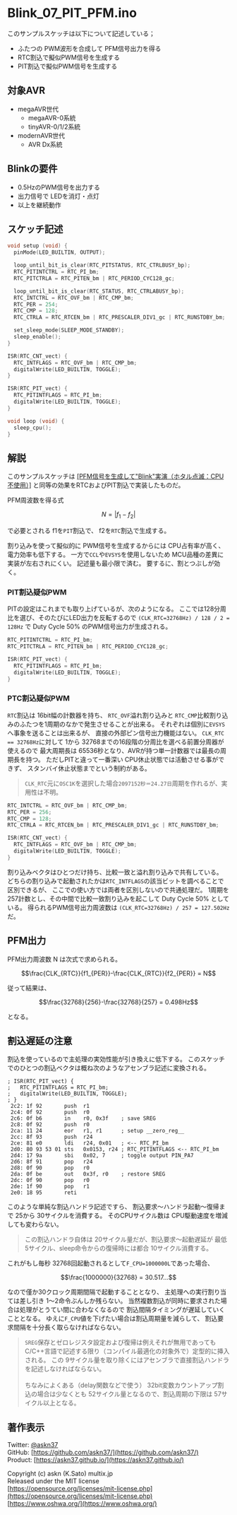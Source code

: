 # Blink_07_PIT_PFM.ino

このサンプルスケッチは以下について記述している；

- ふたつの PWM波形を合成して PFM信号出力を得る
- RTC割込で擬似PWM信号を生成する
- PIT割込で擬似PWM信号を生成する

## 対象AVR

- megaAVR世代
  - megaAVR-0系統
  - tinyAVR-0/1/2系統
- modernAVR世代
  - AVR Dx系統

## Blinkの要件

- 0.5HzのPWM信号を出力する
- 出力信号で LEDを消灯・点灯
- 以上を継続動作

## スケッチ記述

```c
void setup (void) {
  pinMode(LED_BUILTIN, OUTPUT);

  loop_until_bit_is_clear(RTC_PITSTATUS, RTC_CTRLBUSY_bp);
  RTC_PITINTCTRL = RTC_PI_bm;
  RTC_PITCTRLA = RTC_PITEN_bm | RTC_PERIOD_CYC128_gc;

  loop_until_bit_is_clear(RTC_STATUS, RTC_CTRLABUSY_bp);
  RTC_INTCTRL = RTC_OVF_bm | RTC_CMP_bm;
  RTC_PER = 254;
  RTC_CMP = 128;
  RTC_CTRLA = RTC_RTCEN_bm | RTC_PRESCALER_DIV1_gc | RTC_RUNSTDBY_bm;

  set_sleep_mode(SLEEP_MODE_STANDBY);
  sleep_enable();
}

ISR(RTC_CNT_vect) {
  RTC_INTFLAGS = RTC_OVF_bm | RTC_CMP_bm;
  digitalWrite(LED_BUILTIN, TOGGLE);
}

ISR(RTC_PIT_vect) {
  RTC_PITINTFLAGS = RTC_PI_bm;
  digitalWrite(LED_BUILTIN, TOGGLE);
}

void loop (void) {
  sleep_cpu();
}
```

## 解説

このサンプルスケッチは
[[PFM信号を生成して"Blink"実演（ホタル点滅：CPU不使用）]](https://github.com/askn37/MacroMicroAPI_lib/tree/main/examples/Blink%20variations/Blink_06_PFM)
と同等の効果をRTCおよびPIT割込で実装したものだ。

PFM周波数を得る式

$$ N = \lvert f_1 - f_2 \rvert $$

で必要とされる
f1を`PIT`割込で、
f2を`RTC`割込で生成する。

割り込みを使って擬似的に
PWM信号を生成するからには
CPU占有率が高く、電力効率も低下する。
一方で`CCL`や`EVSYS`を使用しないため
MCU品種の差異に実装が左右されにくい。
記述量も最小限で済む。
要するに、割とつぶしが効く。

### PIT割込疑似PWM

PITの設定はこれまでも取り上げているが、次のようになる。
ここでは128分周比を選び、そのたびにLED出力を反転するので
`(CLK_RTC=32768Hz) / 128 / 2 = 128Hz`
で Duty Cycle 50% のPWM信号出力が生成される。

```c
RTC_PITINTCTRL = RTC_PI_bm;
RTC_PITCTRLA = RTC_PITEN_bm | RTC_PERIOD_CYC128_gc;

ISR(RTC_PIT_vect) {
  RTC_PITINTFLAGS = RTC_PI_bm;
  digitalWrite(LED_BUILTIN, TOGGLE);
}
```

### PTC割込疑似PWM

`RTC`割込は 16bit幅の計数器を持ち、
`RTC_OVF`溢れ割り込みと
`RTC_CMP`比較割り込みのふたつを1周期のなかで発生させることが出来る。
それぞれは個別に`EVSYS`へ事象を送ることは出来るが、
直接の外部ピン信号出力機能はない。
`CLK_RTC == 32768Hz`に対して
1から 32768までの16段階の分周比を選べる前置分周器が使えるので
最大周期長は 65536秒となり、AVRが持つ単一計数器では最長の周期長を持つ。
ただしPITと違って一番深い CPU休止状態では活動させる事ができず、
スタンバイ休止状態までという制約がある。

> `CLK_RTC`元に`OSC1K`を選択した場合`2097152秒＝24.27日`周期を作れるが、実用性は不明。

```c
RTC_INTCTRL = RTC_OVF_bm | RTC_CMP_bm;
RTC_PER = 256;
RTC_CMP = 128;
RTC_CTRLA = RTC_RTCEN_bm | RTC_PRESCALER_DIV1_gc | RTC_RUNSTDBY_bm;

ISR(RTC_CNT_vect) {
  RTC_INTFLAGS = RTC_OVF_bm | RTC_CMP_bm;
  digitalWrite(LED_BUILTIN, TOGGLE);
}
```

割り込みベクタはひとつだけ持ち、比較一致と溢れ割り込みで共有している。
どちらの割り込みで起動されたかは`RTC_INTFLAGS`の該当ビットを調べることで区別できるが、
ここでの使い方では両者を区別しないので共通処理だ。
1周期を257計数とし、その中間で比較一致割り込みを起こして
Duty Cycle 50% としている。
得られるPWM信号出力周波数は
`(CLK_RTC=32768Hz) / 257 = 127.502Hz`
だ。

## PFM出力

PFM出力周波数 N は次式で求められる。

$$\frac{CLK_{RTC}}{f1_{PER}}-\frac{CLK_{RTC}}{f2_{PER}} = N$$

従って結果は、

$$\frac{32768}{256}-\frac{32768}{257} = 0.498Hz$$

となる。

## 割込遅延の注意

割込を使っているので主処理の実効性能が引き換えに低下する。
このスケッチでのひとつの割込ベクタは概ね次のようなアセンブラ記述に変換される。

```plain
; ISR(RTC_PIT_vect) {
;   RTC_PITINTFLAGS = RTC_PI_bm;
;   digitalWrite(LED_BUILTIN, TOGGLE);
; }
 2c2: 1f 92       push  r1
 2c4: 0f 92       push  r0
 2c6: 0f b6       in    r0, 0x3f    ; save SREG
 2c8: 0f 92       push  r0
 2ca: 11 24       eor   r1, r1      ; setup __zero_reg__
 2cc: 8f 93       push  r24
 2ce: 81 e0       ldi   r24, 0x01   ; <-- RTC_PI_bm
 2d0: 80 93 53 01 sts   0x0153, r24 ; RTC_PITINTFLAGS <-- RTC_PI_bm
 2d4: 17 9a       sbi   0x02, 7     ; toggle output PIN_PA7
 2d6: 8f 91       pop   r24
 2d8: 0f 90       pop   r0
 2da: 0f be       out   0x3f, r0    ; restore SREG
 2dc: 0f 90       pop   r0
 2de: 1f 90       pop   r1
 2e0: 18 95       reti
```

このような単純な割込ハンドラ記述ですら、
割込要求〜ハンドラ起動〜復帰まで 25から 30サイクルを消費する。
そのCPUサイクル数は CPU駆動速度を増減しても変わらない。

> この割込ハンドラ自体は 20サイクル量だが、割込要求〜起動遅延が
最低5サイクル、sleep命令からの復帰時には都合 10サイクル消費する。

これがもし毎秒 32768回起動されるとして`F_CPU=1000000L`であった場合、

$$\frac{1000000}{32768} = 30.517...$$

なので僅か30クロック周期間隔で起動することとなり、
主処理への実行割り当ては差し引き 1〜2命令ぶんしか残らない。
当然複数割込が同時に要求された場合は処理がとうてい間に合わなくなるので
割込間隔タイミングが遅延していくこととなる。
ゆえに`F_CPU`値を下げたい場合は割込周期量を減らして、
割込要求間隔を十分長く取らなければならない。

> `SREG`保存とゼロレジスタ設定および復帰は例えそれが無用であっても
C/C++言語で記述する限り（コンパイル最適化の対象外で）定型的に挿入される。
この 9サイクル量を取り除くにはアセンブラで直接割込ハンドラを記述しなければならない。\
\
> ちなみによくある（delay関数などで使う） 32bit変数カウントアップ割込の場合は少なくとも
52サイクル量となるので、割込周期の下限は 57サイクル以上となる。

## 著作表示

Twitter: [@askn37](https://twitter.com/askn37) \
GitHub: [https://github.com/askn37/](https://github.com/askn37/) \
Product: [https://askn37.github.io/](https://askn37.github.io/)

Copyright (c) askn (K.Sato) multix.jp \
Released under the MIT license \
[https://opensource.org/licenses/mit-license.php](https://opensource.org/licenses/mit-license.php) \
[https://www.oshwa.org/](https://www.oshwa.org/)
